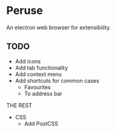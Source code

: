 # Peruse

An electron web browser for extensibility.

## TODO

- Add icons
- Add tab functionality
- Add context menu 
- Add shortcuts for common cases
    - Favourites
    - To address bar

THE REST


- CSS 
    - Add PostCSS
